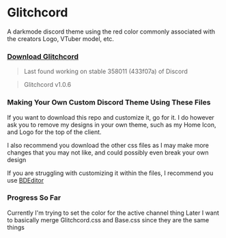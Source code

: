 # Glitchcord
A darkmode discord theme using the red color commonly associated with the creators Logo, VTuber model, etc.

### [Download Glitchcord](https://github.com/GavCreator/Glitchcord/blob/main/Glitchcord-Theme.css)
> Last found working on stable 358011 (433f07a) of Discord

> Glitchcord v1.0.6

### Making Your Own Custom Discord Theme Using These Files
If you want to download this repo and customize it, go for it. I do however ask you to remove my designs in your own theme, such as my Home Icon, and Logo for the top of the client.

I also recommend you download the other css files as I may make more changes that you may not like, and could possibly even break your own design

If you are struggling with customizing it within the files, I recommend you use [BDEditor](https://bdeditor.dev/)

### Progress So Far
Currently I'm trying to set the color for the active channel thing
Later I want to basically merge Glitchcord.css and Base.css since they are the same things